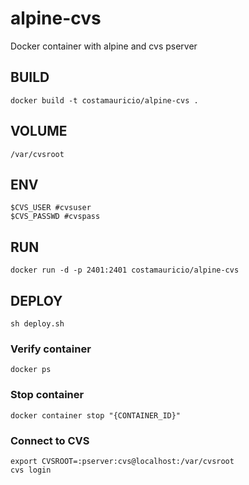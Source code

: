 # alpine-cvs

Docker container with alpine and cvs pserver

BUILD
-----

```console
docker build -t costamauricio/alpine-cvs .
```

VOLUME
------
```console
/var/cvsroot
```

ENV
---
```console
$CVS_USER #cvsuser
$CVS_PASSWD #cvspass
```

RUN
---
```console
docker run -d -p 2401:2401 costamauricio/alpine-cvs
```

DEPLOY
------
```console
sh deploy.sh
```

### Verify container
```console
docker ps
```

### Stop container

` docker container stop "{CONTAINER_ID}" `

### Connect to CVS
```console
export CVSROOT=:pserver:cvs@localhost:/var/cvsroot
cvs login
```
